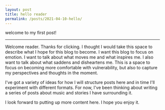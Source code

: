 ```yaml
---
layout: post
title: hello reader
permalink: /posts/2021-04-10-hello/
---
```


welcome to my first post!

---

Welcome reader. Thanks for clicking. I thought I would take this space to
describe what I hope for this blog to become. I want this blog to focus on
emotion. I want to talk about what moves me and what inspires me. I also want to
talk about what saddens and disheartens me. This is a space to focus on becoming
more comfortable with vulnerability, but also to capture my perspectives and
thoughts in the moment.

I've got a variety of ideas for how I will structure posts here and in time I'll
experiment with different formats. For now, I've been thinking about writing a
series of posts about music and stories I have surrounding it.

I look forward to putting up more content here. I hope you enjoy it.
